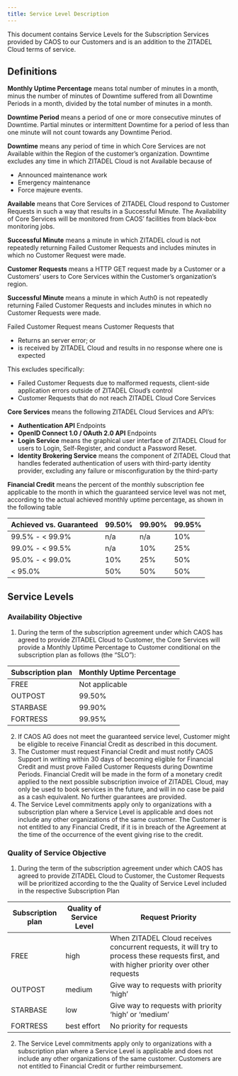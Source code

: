 ```yaml
---
title: Service Level Description
--- 
```


This document contains Service Levels for the Subscription Services provided by CAOS to our Customers and is an addition to the ZITADEL Cloud terms of service.

## Definitions

**Monthly Uptime Percentage** means total number of minutes in a month, minus the number of minutes of Downtime suffered from all Downtime Periods in a month, divided by the total number of minutes in a month.

**Downtime Period** means a period of one or more consecutive minutes of Downtime. Partial minutes or intermittent Downtime for a period of less than one minute will not count towards any Downtime Period.

**Downtime** means any period of time in which Core Services are not Available within the Region of the customer’s organization. Downtime excludes any time in which ZITADEL Cloud is not Available because of
- Announced maintenance work
- Emergency maintenance
- Force majeure events.

**Available** means that Core Services of ZITADEL Cloud respond to Customer Requests in such a way that results in a Successful Minute. The Availability of Core Services will be monitored from CAOS’ facilities from black-box monitoring jobs.

**Successful Minute** means a minute in which ZITADEL cloud is not repeatedly returning Failed Customer Requests and includes minutes in which no Customer Request were made.

**Customer Requests** means a HTTP GET request made by a Customer or a Customers’ users to Core Services within the Customer’s organization’s region.

**Successful Minute** means a minute in which Auth0 is not repeatedly returning Failed Customer Requests and includes minutes in which no Customer Requests were made.

Failed Customer Request means Customer Requests that 
- Returns an server error; or
- is received by ZITADEL Cloud and results in no response where one is expected

This excludes specifically: 
- Failed Customer Requests due to malformed requests, client-side application errors outside of ZITADEL Cloud’s control
- Customer Requests that do not reach ZITADEL Cloud Core Services

**Core Services** means the following ZITADEL Cloud Services and API’s: 
- **Authentication API** Endpoints
- **OpenID Connect 1.0 / OAuth 2.0 API** Endpoints
- **Login Service** means the graphical user interface of ZITADEL Cloud for users to Login, Self-Register, and conduct a Password Reset.
- **Identity Brokering Service** means the component of ZITADEL Cloud that handles federated authentication of users with third-party identity provider, excluding any failure or misconfiguration by the third-party

**Financial Credit** means the percent of the monthly subscription fee applicable to the month in which the guaranteed service level was not met, according to the actual achieved monthly uptime percentage, as shown in the following table

Achieved vs.  Guaranteed| 99.50% | 99.90% | 99.95%
--- | --- | --- | ---
99.5% - < 99.9% | n/a | n/a | 10%
99.0% - < 99.5% | n/a | 10% | 25%
95.0% - < 99.0% | 10% | 25% | 50%
< 95.0% | 50% | 50% | 50%


## Service Levels

### Availability Objective

1. During the term of the subscription agreement under which CAOS has agreed to provide ZITADEL Cloud to Customer, the Core Services will provide a Monthly Uptime Percentage to Customer conditional on the subscription plan as follows (the “SLO”):

Subscription plan | Monthly Uptime Percentage
--- | ---
FREE | Not applicable
OUTPOST | 99.50%
STARBASE | 99.90%
FORTRESS | 99.95%

2. If CAOS AG does not meet the guaranteed service level, Customer might be eligible to receive Financial Credit as described in this document.
3. The Customer must request Financial Credit and must notify CAOS Support in writing within 30 days of becoming eligible for Financial Credit and must prove Failed Customer Requests during Downtime Periods. Financial Credit will be made in the form of a monetary credit applied to the next possible subscription invoice of ZITADEL Cloud,  may only be used to book services in the future, and will in no case be paid as a cash equivalent. No further guarantees are provided.
4. The Service Level commitments apply only to organizations with a subscription plan where a Service Level is applicable and does not include any other organizations of the same customer. The Customer is not entitled to any Financial Credit, if it is in breach of the Agreement at the time of the occurrence of the event giving rise to the credit.

### Quality of Service Objective

1. During the term of the subscription agreement under which CAOS has agreed to provide ZITADEL Cloud to Customer, the Customer Requests will be prioritized according to the the Quality of Service Level included in the respective Subscription Plan

Subscription plan | Quality of Service Level | Request Priority
--- | --- | ---
FREE | high | When ZITADEL Cloud receives concurrent requests, it will try to process these requests first, and with higher priority over other requests
OUTPOST | medium | Give way to requests with  priority ‘high’
STARBASE | low | Give way to requests with priority ‘high’ or ‘medium’
FORTRESS | best effort | No priority for requests

2. The Service Level commitments apply only to organizations with a subscription plan where a Service Level is applicable and does not include any other organizations of the same customer. Customers are not entitled to Financial Credit or further reimbursement.
